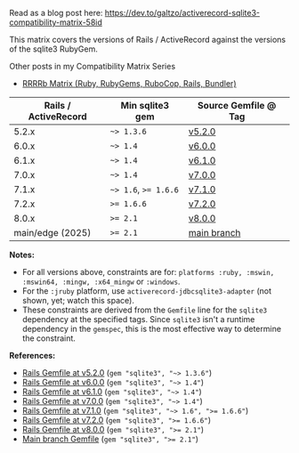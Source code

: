 Read as a blog post here: https://dev.to/galtzo/activerecord-sqlite3-compatibility-matrix-58id

This matrix covers the versions of Rails / ActiveRecord against the versions of the sqlite3 RubyGem.

Other posts in my Compatibility Matrix Series
- [RRRRb Matrix (Ruby, RubyGems, RuboCop, Rails, Bundler)][rrrrb]

[rrrrb]: https://dev.to/galtzo/matrix-ruby-gem-bundler-etc-4kk7

| Rails / ActiveRecord | Min sqlite3 gem      | Source Gemfile @ Tag                                            |
|----------------------|----------------------|-----------------------------------------------------------------|
| 5.2.x                | `~> 1.3.6`           | [v5.2.0](https://github.com/rails/rails/blob/v5.2.0/Gemfile)    |
| 6.0.x                | `~> 1.4`             | [v6.0.0](https://github.com/rails/rails/blob/v6.0.0/Gemfile)    |
| 6.1.x                | `~> 1.4`             | [v6.1.0](https://github.com/rails/rails/blob/v6.1.0/Gemfile)    |
| 7.0.x                | `~> 1.4`             | [v7.0.0](https://github.com/rails/rails/blob/v7.0.0/Gemfile)    |
| 7.1.x                | `~> 1.6`, `>= 1.6.6` | [v7.1.0](https://github.com/rails/rails/blob/v7.1.0/Gemfile)    |
| 7.2.x                | `>= 1.6.6`           | [v7.2.0](https://github.com/rails/rails/blob/v7.2.0/Gemfile)    |
| 8.0.x                | `>= 2.1`             | [v8.0.0](https://github.com/rails/rails/blob/v8.0.0/Gemfile)    |
| main/edge (2025)     | `>= 2.1`             | [main branch](https://github.com/rails/rails/blob/main/Gemfile) |

**Notes:**
- For all versions above, constraints are for: `platforms :ruby, :mswin, :mswin64, :mingw, :x64_mingw` or `:windows`.
- For the `:jruby` platform, use `activerecord-jdbcsqlite3-adapter` (not shown, yet; watch this space).
- These constraints are derived from the `Gemfile` line for the `sqlite3` dependency at the specified tags.  Since `sqlite3` isn't a runtime dependency in the `gemspec`, this is the most effective way to determine the constraint.

**References:**
- [Rails Gemfile at v5.2.0](https://github.com/rails/rails/blob/v5.2.0/Gemfile) (`gem "sqlite3", "~> 1.3.6"`)
- [Rails Gemfile at v6.0.0](https://github.com/rails/rails/blob/v6.0.0/Gemfile) (`gem "sqlite3", "~> 1.4"`)
- [Rails Gemfile at v6.1.0](https://github.com/rails/rails/blob/v6.1.0/Gemfile) (`gem "sqlite3", "~> 1.4"`)
- [Rails Gemfile at v7.0.0](https://github.com/rails/rails/blob/v7.0.0/Gemfile) (`gem "sqlite3", "~> 1.4"`)
- [Rails Gemfile at v7.1.0](https://github.com/rails/rails/blob/v7.1.0/Gemfile) (`gem "sqlite3", "~> 1.6", ">= 1.6.6"`)
- [Rails Gemfile at v7.2.0](https://github.com/rails/rails/blob/v7.2.0/Gemfile) (`gem "sqlite3", ">= 1.6.6"`)
- [Rails Gemfile at v8.0.0](https://github.com/rails/rails/blob/v8.0.0/Gemfile) (`gem "sqlite3", ">= 2.1"`)
- [Main branch Gemfile](https://github.com/rails/rails/blob/main/Gemfile) (`gem "sqlite3", ">= 2.1"`)
